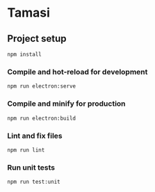 # Tamasi

## Project setup

```
npm install
```

### Compile and hot-reload for development

```
npm run electron:serve
```

### Compile and minify for production

```
npm run electron:build
```

### Lint and fix files

```
npm run lint
```

### Run unit tests

```
npm run test:unit
```

